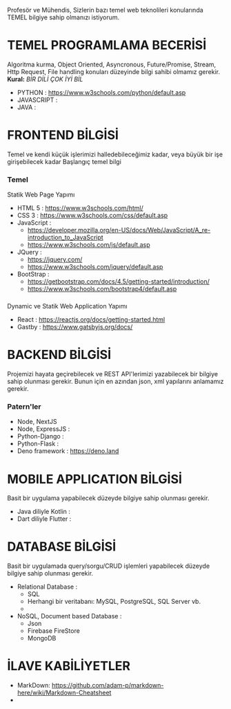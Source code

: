 Profesör ve Mühendis, Sizlerin bazı temel web teknolileri konularında TEMEL bilgiye sahip olmanızı istiyorum.

# TEMEL PROGRAMLAMA BECERİSİ
Algoritma kurma, Object Oriented, Asyncronous, Future/Promise, Stream, Http Request, File handling konuları düzeyinde bilgi sahibi olmamız gerekir. **Kural:** *BİR DİLİ ÇOK İYİ BİL*
+ PYTHON : https://www.w3schools.com/python/default.asp
+ JAVASCRIPT : 
+ JAVA : 


# FRONTEND BİLGİSİ
Temel ve kendi küçük işlerimizi halledebileceğimiz kadar, veya büyük bir işe girişebilecek kadar Başlangıç temel bilgi

### Temel
Statik Web Page Yapımı
+ HTML 5 : https://www.w3schools.com/html/
+ CSS 3 : https://www.w3schools.com/css/default.asp
+ JavaScript : 
  + https://developer.mozilla.org/en-US/docs/Web/JavaScript/A_re-introduction_to_JavaScript 
  + https://www.w3schools.com/js/default.asp
+ JQuery : 
  + https://jquery.com/ 
  + https://www.w3schools.com/jquery/default.asp
+ BootStrap : 
  + https://getbootstrap.com/docs/4.5/getting-started/introduction/ 
  + https://www.w3schools.com/bootstrap4/default.asp

### 
Dynamic ve Statik Web Application Yapımı
+ React : https://reactjs.org/docs/getting-started.html
+ Gastby : https://www.gatsbyjs.org/docs/
  

# BACKEND BİLGİSİ
Projemizi hayata geçirebilecek ve REST API'lerimizi yazabilecek bir bilgiye sahip olunması gerekir.
Bunun için en azından json, xml yapılarını anlamamız gerekir.
### Patern'ler
+ Node, NextJS 
+ Node, ExpressJS : 
+ Python-Django :
+ Python-Flask :
+ Deno framework : https://deno.land


# MOBILE APPLICATION BİLGİSİ
Basit bir uygulama yapabilecek düzeyde bilgiye sahip olunması gerekir.
+ Java diliyle Kotlin :
+ Dart diliyle Flutter : 



# DATABASE BİLGİSİ
Basit bir uygulamada query/sorgu/CRUD işlemleri yapabilecek düzeyde bilgiye sahip olunması gerekir.
+  Relational Database :
   +  SQL
   +  Herhangi bir veritabanı: MySQL, PostgreSQL, SQL Server vb.
   +  
+  NoSQL, Document based Database : 
   +  Json
   +  Firebase FireStore
   +  MongoDB


# İLAVE KABİLİYETLER

+ MarkDown: https://github.com/adam-p/markdown-here/wiki/Markdown-Cheatsheet
+ 